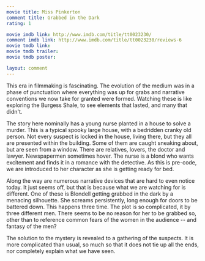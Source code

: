 ```yaml
---
movie title: Miss Pinkerton
comment title: Grabbed in the Dark
rating: 1

movie imdb link: http://www.imdb.com/title/tt0023230/
comment imdb link: http://www.imdb.com/title/tt0023230/reviews-6
movie tmdb link: 
movie tmdb trailer: 
movie tmdb poster: 

layout: comment
---
```


This era in filmmaking is fascinating. The evolution of the medium was in a phase of punctuation where everything was up for grabs and narrative conventions we now take for granted were formed. Watching these is like exploring the Burgess Shale, to see elements that lasted, and many that didn't.

The story here nominally has a young nurse planted in a house to solve a murder. This is a typical spooky large house, with a bedridden cranky old person. Not every suspect is locked in the house, living there, but they all are presented within the building. Some of them are caught sneaking about, but are seen from a window. There are relatives, lovers, the doctor and lawyer. Newspapermen sometimes hover. The nurse is a blond who wants excitement and finds it in a romance with the detective. As this is pre-code, we are introduced to her character as she is getting ready for bed.

Along the way are numerous narrative devices that are hard to even notice today. It just seems off, but that is because what we are watching for is different. One of these is Blondell getting grabbed in the dark by a menacing silhouette. She screams persistently, long enough for doors to be battered down. This happens three time. The plot is so complicated, it by three different men. There seems to be no reason for her to be grabbed so, other than to reference common fears of the women in the audience -- and fantasy of the men? 

The solution to the mystery is revealed to a gathering of the suspects. It is more complicated than usual, so much so that it does not tie up all the ends, nor completely explain what we have seen.
